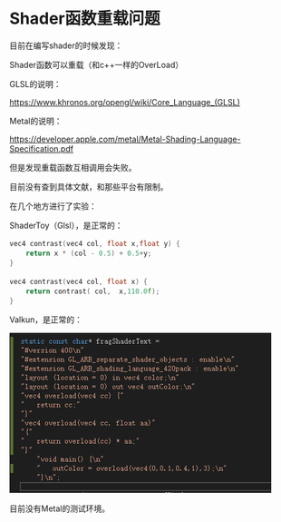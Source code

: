 # Shader函数重载问题

目前在编写shader的时候发现：

Shader函数可以重载（和c++一样的OverLoad）

GLSL的说明：

https://www.khronos.org/opengl/wiki/Core_Language_(GLSL)

Metal的说明：

https://developer.apple.com/metal/Metal-Shading-Language-Specification.pdf

但是发现重载函数互相调用会失败。

目前没有查到具体文献，和那些平台有限制。

在几个地方进行了实验：

ShaderToy（Glsl），是正常的：

```c
vec4 contrast(vec4 col, float x,float y) {
	return x * (col - 0.5) + 0.5+y;
}

vec4 contrast(vec4 col, float x) {
    return contrast( col,  x,110.0f);
}
```

Valkun，是正常的：

![1574822744053](Shader函数重载的问题/1574822744053.png)

目前没有Metal的测试环境。
